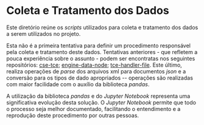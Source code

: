 # Coleta e Tratamento dos Dados

Este diretório reúne os *scripts* utilizados para coleta e tratamento dos dados a serem utilizados no projeto. 

Esta não é a primeira tentativa para definir um procedimento responsável pela coleta e tratamento deste dados. Tentativas anteriores - que refletem a pouca experiência sobre o assunto - podem ser encontratas nos seguintes repositórios: [cse-tce](https://github.com/GiliardGodoi/cse-tce); [engine-data-node](https://github.com/GiliardGodoi/engine_data_node); [tce-handler-file](https://github.com/GiliardGodoi/tce-handler-files). Este último, realiza operações de *parse* dos arquivos xml para documentos *json* e a conversão para os tipos de dado apropriados -- operações são realizadas com maior facilidade com o auxílio da biblioteca *pandas*.

A utilização da biblioteca *pandas* e do *Jupyter Notebook* representa uma significativa evolução desta solução. O *Jupyter Notebook* permite que todo o processo seja melhor documentado, facilitando o entendimento e a reprodução deste procedimento por outras pessoas. 